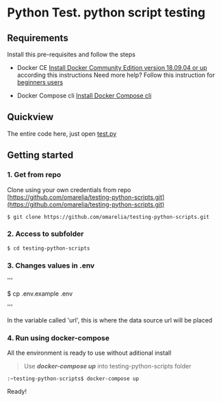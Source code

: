 # Python Test. python script testing


## Requirements

Install this pre-requisites and follow the steps

-   Docker CE  [Install Docker Community Edition version 18.09.04 or up](https://docs.docker.com/install/linux/docker-ce/ubuntu/)  according this instructions Need more help? Follow this instruction for  [beginners users](https://github.com/omarelia/testing-python-scripts/blob/master/docker-beginner-install.md)
    
-   Docker Compose cli  [Install Docker Compose cli](https://docs.docker.com/compose/install/)
    

## Quickview
The entire code here, just open [test.py](test.py)

## Getting started

### 1. Get from repo

Clone using your own credentials from repo  [https://github.com/omarelia/testing-python-scripts.git](https://github.com/omarelia/testing-python-scripts.git)

```
$ git clone https://github.com/omarelia/testing-python-scripts.git

```

### 2. Access to subfolder

```
$ cd testing-python-scripts

```

### 3. Changes values in .env

'''

$ cp .env.example .env

'''

In the variable called 'url', this is where the data source url will be placed

### 4. Run using docker-compose

All the environment is ready to use without aditional install

> Use  _**docker-compose up**_  into testing-python-scripts folder

```
:~testing-python-scripts$ docker-compose up

```

Ready!
